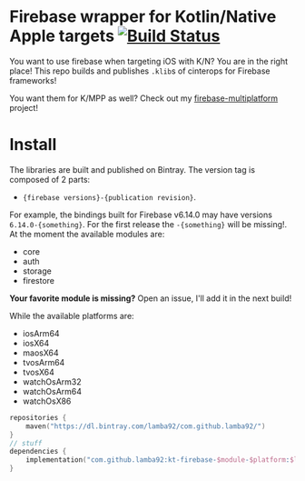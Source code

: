 # Firebase wrapper for Kotlin/Native Apple targets [![Build Status](https://travis-ci.org/lamba92/firebase-ios-kotlin-native.svg?branch=master)](https://travis-ci.org/lamba92/firebase-ios-kotlin-native)
You want to use firebase when targeting iOS with K/N? You are in the right place! This repo builds and publishes `.klib`s of cinterops for Firebase frameworks! 

You want them for K/MPP as well? Check out my [firebase-multiplatform](https://github.com/lamba92/firebase-multiplatform) project!

# Install
The libraries are built and published on Bintray. The version tag is composed of 2 parts: 
 - `{firebase versions}-{publication revision}`.
 
 For example, the bindings built for Firebase v6.14.0 may have versions `6.14.0-{something}`. For the first release the `-{something}` will be missing!.
 At the moment the available modules are:
 - core
 - auth
 - storage
 - firestore
 
 **Your favorite module is missing?** Open an issue, I'll add it in the next build!
 
 While the available platforms are:
  - iosArm64
  - iosX64
  - maosX64
  - tvosArm64
  - tvosX64
  - watchOsArm32
  - watchOsArm64
  - watchOsX86
  
```kotlin
repositories {
    maven("https://dl.bintray.com/lamba92/com.github.lamba92/")
}
// stuff
dependencies {
    implementation("com.github.lamba92:kt-firebase-$module-$platform:$latestVersion")
}
```